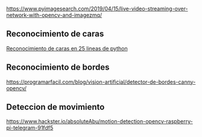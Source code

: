 https://www.pyimagesearch.com/2019/04/15/live-video-streaming-over-network-with-opencv-and-imagezmq/

## Reconocimiento de caras

[Reconocimiento de caras en 25 lineas de python](https://realpython.com/face-recognition-with-python/)

## Reconocimiento de bordes

https://programarfacil.com/blog/vision-artificial/detector-de-bordes-canny-opencv/

## Deteccion de movimiento

https://www.hackster.io/absoluteAbu/motion-detection-opencv-raspberry-pi-telegram-91fdf5

